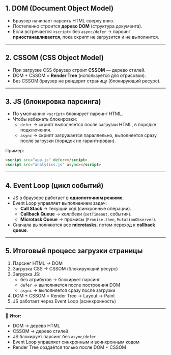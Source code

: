 ## 1. DOM (Document Object Model)
- Браузер начинает парсить HTML сверху вниз.  
- Постепенно строится **дерево DOM** (структура документа).  
- Если встречается `<script>` без `async/defer` → парсинг **приостанавливается**, пока скрипт не загрузится и не выполнится.  

---

## 2. CSSOM (CSS Object Model)
- При загрузке CSS браузер строит **CSSOM** — дерево стилей.  
- DOM + CSSOM = **Render Tree** (используется для отрисовки).  
- Без CSSOM браузер не рендерит страницу (блокирующий ресурс).  

---

## 3. JS (блокировка парсинга)
- По умолчанию `<script>` блокирует парсинг HTML.  
- Чтобы избежать блокировки:
  - `defer` → скрипт выполняется после загрузки HTML, в порядке подключения.  
  - `async` → скрипт загружается параллельно, выполняется сразу после загрузки (порядок не гарантирован).  

Пример:
```html
<script src="app.js" defer></script>
<script src="analytics.js" async></script>
```

---

## 4. Event Loop (цикл событий)

- JS в браузере работает в **однопоточном режиме**.
- Event Loop управляет выполнением задач:
    - **Call Stack** → текущий код (синхронные операции).
    - **Callback Queue** → коллбеки (`setTimeout`, события).
    - **Microtask Queue** → промисы (`Promise.then`, `MutationObserver`).
- Сначала выполняются все **microtasks**, потом переход к **callback queue**.

---

## 5. Итоговый процесс загрузки страницы

1. Парсинг HTML → DOM
2. Загрузка CSS → CSSOM (блокирующий ресурс)
3. Загрузка JS:
    - без атрибутов → блокирует парсинг
    - `defer` → выполняется после построения DOM
    - `async` → выполняется сразу после загрузки
4. DOM + CSSOM = Render Tree → Layout → Paint
5. JS работает через Event Loop (асинхронность)

---

🔑 **Итог:**

- DOM → дерево HTML
- CSSOM → дерево стилей
- JS блокирует парсинг без `async/defer`
- Event Loop управляет синхронным и асинхронным кодом
- Render Tree создаётся только после DOM + CSSOM